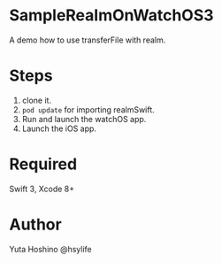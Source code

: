 # SampleRealmOnWatchOS3
A demo how to use transferFile with realm.

# Steps
1. clone it.
2. `pod update` for importing realmSwift.
3. Run and launch the watchOS app.
4. Launch the iOS app.

# Required
Swift 3, Xcode 8+

# Author
Yuta Hoshino @hsylife
